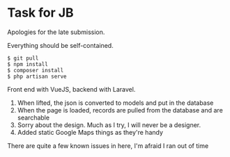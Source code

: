# Task for JB

Apologies for the late submission.

Everything should be self-contained.

```
$ git pull
$ npm install
$ composer install
$ php artisan serve
```

Front end with VueJS, backend with Laravel.

1. When lifted, the json is converted to models and put in the database
2. When the page is loaded, records are pulled from the database and are searchable
3. Sorry about the design. Much as I try, I will never be a designer.
4. Added static Google Maps things as they're handy

There are quite a few known issues in here, I'm afraid I ran out of time
